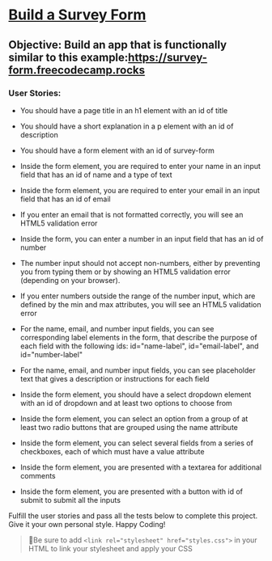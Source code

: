 # <ins>Build a Survey Form</ins>
## Objective: Build an app that is functionally similar to this example:<https://survey-form.freecodecamp.rocks>

### User Stories:

- You should have a page title in an h1 element with an id of title

- You should have a short explanation in a p element with an id of description

- You should have a form element with an id of survey-form

- Inside the form element, you are required to enter your name in an input field that has an id of name and a type  of text

- Inside the form element, you are required to enter your email in an input field that has an id of email

- If you enter an email that is not formatted correctly, you will see an HTML5 validation error

- Inside the form, you can enter a number in an input field that has an id of number

- The number input should not accept non-numbers, either by preventing you from typing them or by showing an HTML5 validation error (depending on your browser).

- If you enter numbers outside the range of the number input, which are defined by the min and max attributes, you will see an HTML5 validation error

- For the name, email, and number input fields, you can see corresponding label elements in the form, that describe the purpose of each field with the following ids: id="name-label", id="email-label", and id="number-label"

- For the name, email, and number input fields, you can see placeholder text that gives a description or instructions for each field

- Inside the form element, you should have a select dropdown element with an id of dropdown and at least two options to choose from

- Inside the form element, you can select an option from a group of at least two radio buttons that are grouped using the name attribute

- Inside the form element, you can select several fields from a series of checkboxes, each of which must have a value attribute

- Inside the form element, you are presented with a textarea for additional comments

- Inside the form element, you are presented with a button with id of submit to submit all the inputs

Fulfill the user stories and pass all the tests below to complete this project. Give it your own personal style. Happy Coding!

> :memo:Be sure to add `<link rel="stylesheet" href="styles.css">` in your HTML to link your stylesheet and apply your CSS
